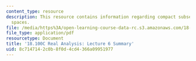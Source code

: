 ```yaml
---
content_type: resource
description: This resource contains information regarding compact subsets of metric
  spaces.
file: /media/https%3A/open-learning-course-data-rc.s3.amazonaws.com/18-100c-real-analysis-fall-2012/8c7147142c0b8f0d4cd4366a09951977_MIT18_100CF12_l6sum.pdf
file_type: application/pdf
resourcetype: Document
title: '18.100C Real Analysis: Lecture 6 Summary'
uid: 8c714714-2c0b-8f0d-4cd4-366a09951977
---
```

